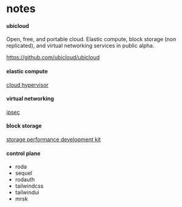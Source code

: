 # notes

#### ubicloud

Open, free, and portable cloud. Elastic compute, block storage (non replicated),
and virtual networking services in public alpha.

https://github.com/ubicloud/ubicloud

#### elastic compute

[cloud hypervisor](https://github.com/cloud-hypervisor/cloud-hypervisor)

#### virtual networking

[ipsec](https://en.wikipedia.org/wiki/IPsec)

#### block storage

[storage performance development kit](https://spdk.io/)

#### control plane

- roda
- sequel
- rodauth
- tailwindcss
- tailwindui
- mrsk
